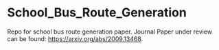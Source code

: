 # School_Bus_Route_Generation
Repo for school bus route generation paper. Journal Paper under review can be found: https://arxiv.org/abs/2009.13468.
